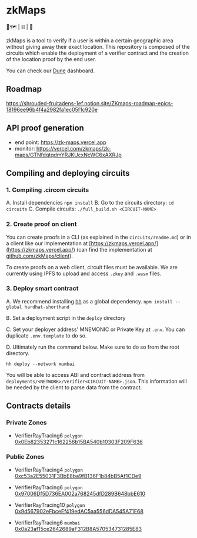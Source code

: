 # zkMaps 

📍🗺️ | ⛓️ | 🔏

zkMaps is a tool to verify if a user is within a certain geographic area without giving away their exact location. 
This repository is composed of the circuits which enable the deployment of a verifier contract and the creation of the location proof by the end user. 

You can check our [Dune](https://dune.com/zkmaps/zkmaps) dashboard. 

## Roadmap
https://shrouded-fruitadens-1ef.notion.site/ZKmaps-roadmap-epics-18196ee96b4f4a2982fa1ec05f1c920e

## API proof generation
- end point: https://zk-maps.vercel.app
- monitor: https://vercel.com/zkmaps/zk-maps/GTNfdqtqdmYRJKUcxNcWC6xAXRJp

## Compiling and deploying circuits

### 1. Compiling .circom circuits

A. Install dependencies
```npm install```
B. Go to the circuits directory:
```cd circuits```
C. Compile circuits:
```./full_build.sh <CIRCUIT-NAME>```

### 2. Create proof on client

You can create proofs in a CLI (as explained in the `circuits/readme.md`) or in a client like our implementation at [https://zkmaps.vercel.app/](https://zkmaps.vercel.app/) (can find the implementation at [github.com/zkMaps/client](https://github.com/zkMaps/client)). 

To create proofs on a web client, circuit files must be available. We are currently using IPFS to upload and access `.zkey` and `.wasm` files.

### 3. Deploy smart contract

A. We recommend installing [hh](https://hardhat.org/hardhat-runner/docs/guides/command-line-completion) as a global dependency.
```npm install --global hardhat-shorthand```

B. Set a deployment script in the `deploy` directory

C. Set your deployer address' MNEMONIC or Private Key at `.env`. You can duplicate `.env.template` to do so.

D. Ultimately run the command below. Make sure to do so from the root directory.

```hh deploy --network mumbai```



You will be able to access ABI and contract address from `deployments/<NETWORK>/Verifier<CIRCUIT-NAME>.json`. This information will be needed by the client to parse data from the contract.

## Contracts details
### Private Zones 
- VerifierRayTracing6  `polygon` [0x0Eb82353271c162256b15BA540b10303F209F636](https://polygonscan.com/address/0x0Eb82353271c162256b15BA540b10303F209F636)

### Public Zones 
- VerifierRayTracing4  `polygon` [0xc53a2E55031F3BbE8ba9fB136F1b84bB5Af1CDe9](https://polygonscan.com/address/0xc53a2E55031F3BbE8ba9fB136F1b84bB5Af1CDe9)
- VerifierRayTracing6  `polygon` [0x97006Df5D736EA002a768245dfD289B648bbE610](https://polygonscan.com/address/0x97006Df5D736EA002a768245dfD289B648bbE610)
- VerifierRayTracing10  `polygon` [0x9d567902eFbceEf419edAC5aa556dDA545A71E68](https://polygonscan.com/address/0x9d567902eFbceEf419edAC5aa556dDA545A71E68)

- VerifierRayTracing6  `mumbai` [0x0a23af15ce2642689aF312B8A570534731285E83](https://mumbai.polygonscan.com/address/0x0a23af15ce2642689aF312B8A570534731285E83)


